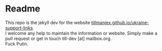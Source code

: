 # Readme

This repo is the jekyll dev for the website [tillmanjex.github.io/ukraine-support-links](https://tillmanjex.github.io/ukraine-support-links/).    
I welcome any help to maintain the information or website. Simply make a pull request or get in touch till-dev [at] mailbox.org.    
Fuck Putin. 